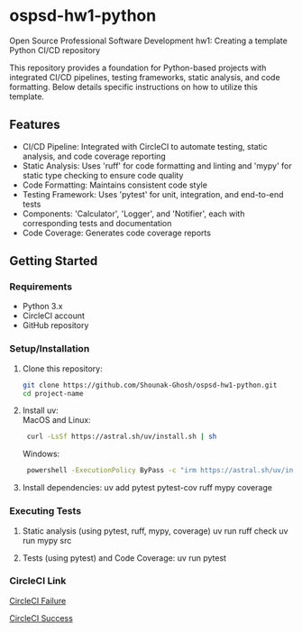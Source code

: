 # ospsd-hw1-python
Open Source Professional Software Development hw1: Creating a template Python CI/CD repository

This repository provides a foundation for Python-based projects with integrated CI/CD pipelines, testing frameworks, static analysis, and code formatting. Below details specific instructions on how to utilize this template.

## Features
- CI/CD Pipeline: Integrated with CircleCI to automate testing, static analysis, and code coverage reporting
- Static Analysis: Uses 'ruff' for code formatting and linting and 'mypy' for static type checking to ensure code quality
- Code Formatting: Maintains consistent code style
- Testing Framework: Uses 'pytest' for unit, integration, and end-to-end tests
- Components: 'Calculator', 'Logger', and 'Notifier', each with corresponding tests and documentation
- Code Coverage: Generates code coverage reports

## Getting Started
### Requirements
- Python 3.x
- CircleCI account
- GitHub repository

### Setup/Installation
1. Clone this repository:
    ```bash
    git clone https://github.com/Shounak-Ghosh/ospsd-hw1-python.git
    cd project-name

2. Install uv: \
   MacOS and Linux:
   ```bash
    curl -LsSf https://astral.sh/uv/install.sh | sh
    ```
   Windows:
   ```bash
    powershell -ExecutionPolicy ByPass -c "irm https://astral.sh/uv/install.ps1 | iex"
   ```
4. Install dependencies:
    uv add pytest pytest-cov ruff mypy coverage 

### Executing Tests
1. Static analysis (using pytest, ruff, mypy, coverage)
    uv run ruff check
    uv run mypy src

2. Tests (using pytest) and Code Coverage:
   uv run pytest 

### CircleCI Link  
[CircleCI Failure](https://app.circleci.com/pipelines/circleci/2EVebjbqRx5Qx95NT3zacE/9QkZ1CbHsQnVrG2Rq1GqqR/54/workflows/f887c7a7-dc74-40d6-a244-98254e5c4162/jobs/128https://app.circleci.com/pipelines/circleci/2EVebjbqRx5Qx95NT3zacE/9QkZ1CbHsQnVrG2Rq1GqqR/25/workflows/a2f416d1-16af-4a28-b80a-1837987580da)

[CircleCI Success](https://app.circleci.com/pipelines/circleci/2EVebjbqRx5Qx95NT3zacE/9QkZ1CbHsQnVrG2Rq1GqqR/56/workflows/b36bd302-2794-4e2c-8059-c145990d9c61)